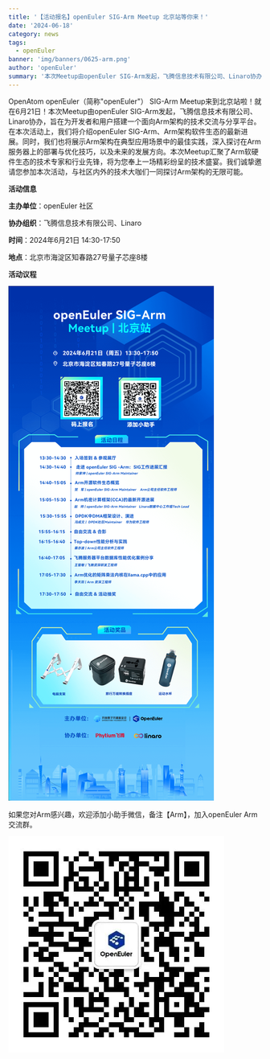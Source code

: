 ```yaml
---
title: '【活动报名】openEuler SIG-Arm Meetup 北京站等你来！'
date: '2024-06-18'
category: news
tags:
  - openEuler
banner: 'img/banners/0625-arm.png'
author: 'openEuler'
summary: '本次Meetup由openEuler SIG-Arm发起，飞腾信息技术有限公司、Linaro协办，旨在为开发者和用户搭建一个面向Arm架构的技术交流与分享平台。'
---
```




OpenAtom openEuler（简称\"openEuler\"） SIG-Arm
Meetup来到北京站啦！就在6月21日！本次Meetup由openEuler SIG-Arm发起，飞腾信息技术有限公司、Linaro协办，旨在为开发者和用户搭建一个面向Arm架构的技术交流与分享平台。在本次活动上，我们将介绍openEuler
SIG-Arm、Arm架构软件生态的最新进展。同时，我们也将展示Arm架构在典型应用场景中的最佳实践，深入探讨在Arm服务器上的部署与优化技巧，以及未来的发展方向。本次Meetup汇聚了Arm软硬件生态的技术专家和行业先锋，将为您奉上一场精彩纷呈的技术盛宴。我们诚挚邀请您参加本次活动，与社区内外的技术大咖们一同探讨Arm架构的无限可能。

**活动信息**


**主办单位**：openEuler 社区




**协办组织**：飞腾信息技术有限公司、Linaro

**时间**：2024年6月21日 14:30-17:50

**地点**：北京市海淀区知春路27号量子芯座8楼

**活动议程**


![image2](./media/image3.png)


如果您对Arm感兴趣，欢迎添加小助手微信，备注【Arm】，加入openEuler
Arm交流群。


![image2](./media/image4.jpeg)
